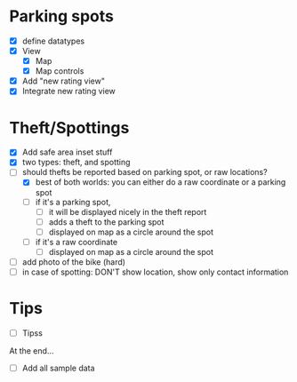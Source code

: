 # Parking spots
- [x] define datatypes
- [x] View
    - [x] Map
    - [x] Map controls
- [x] Add "new rating view"
- [x] Integrate new rating view 

# Theft/Spottings
- [x] Add safe area inset stuff
- [x] two types: theft, and spotting
- [ ] should thefts be reported based on parking spot, or raw locations?
    - [x] best of both worlds: you can either do a raw coordinate or a parking spot
    - [ ] if it's a parking spot, 
        - [ ] it will be displayed nicely in the theft report
        - [ ] adds a theft to the parking spot
        - [ ] displayed on map as a circle around the spot
    - [ ] if it's a raw coordinate
        - [ ]  displayed on map as a circle around the spot
- [ ] add photo of the bike (hard)
- [ ] in case of spotting: DON'T show location, show only contact information 

# Tips
- [ ] Tipss

At the end...
- [ ] Add all sample data
